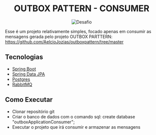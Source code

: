 <h1 align="center">
  OUTBOX PATTERN - CONSUMER
</h1>

<p align="center">
 <img src="https://img.shields.io/static/v1?label=Tipo&message=Desafio&color=8257E5&labelColor=000000" alt="Desafio" />
</p>

Esse é um projeto relativamente simples, focado apenas em consumir as mensagens gerada pelo projeto OUTBOX PARTTERN: https://github.com/AelcioJozias/outboxpattern/tree/master

## Tecnologias

- [Spring Boot](https://spring.io/projects/spring-boot)
- [Spring Data JPA](https://spring.io/projects/spring-data-jpa)
- [Postgres](https://www.postgresql.org/)
- [RabbitMQ](https://www.rabbitmq.com/)

## Como Executar

- Clonar repositório git
- Criar o banco de dados com o comando sql: create database "outboxApplicationConsumer";
- Executar o projeto que irá consumir e armazenar as mensagens 
```

